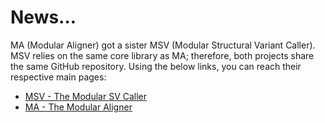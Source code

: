 # News…

MA (Modular Aligner) got a sister MSV (Modular Structural Variant Caller). MSV relies on the same core library as MA; therefore, both projects share the same GitHub repository. Using the below links, you can reach their respective main pages:

 - [MSV - The Modular SV Caller](MSV.md "MSV - Main Page")
 - [MA - The Modular Aligner](MA.md "MA - Main Page")

